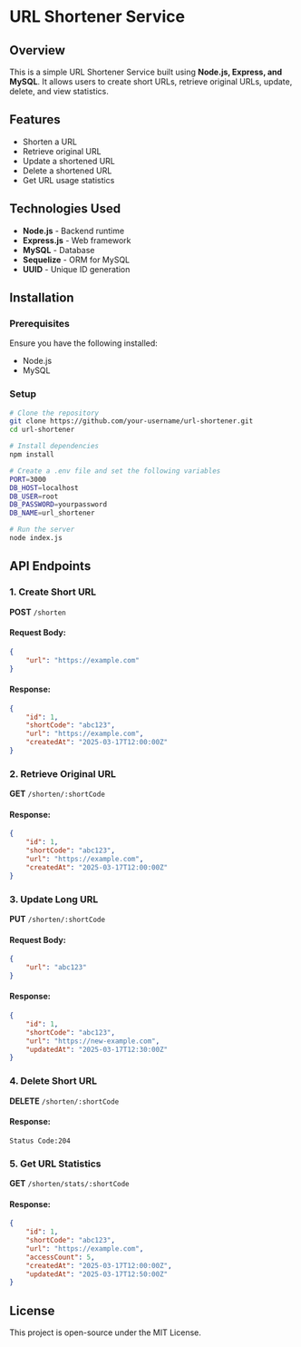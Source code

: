 # URL Shortener Service

## Overview
This is a simple URL Shortener Service built using **Node.js, Express, and MySQL**. It allows users to create short URLs, retrieve original URLs, update, delete, and view statistics.

## Features
- Shorten a URL
- Retrieve original URL
- Update a shortened URL
- Delete a shortened URL
- Get URL usage statistics

## Technologies Used
- **Node.js** - Backend runtime
- **Express.js** - Web framework
- **MySQL** - Database
- **Sequelize** - ORM for MySQL
- **UUID** - Unique ID generation

## Installation
### Prerequisites
Ensure you have the following installed:
- Node.js
- MySQL

### Setup
```sh
# Clone the repository
git clone https://github.com/your-username/url-shortener.git
cd url-shortener

# Install dependencies
npm install

# Create a .env file and set the following variables
PORT=3000
DB_HOST=localhost
DB_USER=root
DB_PASSWORD=yourpassword
DB_NAME=url_shortener

# Run the server
node index.js
```

## API Endpoints

### 1. Create Short URL
**POST** `/shorten`
#### Request Body:
```json
{
    "url": "https://example.com"
}
```
#### Response:
```json
{
    "id": 1,
    "shortCode": "abc123",
    "url": "https://example.com",
    "createdAt": "2025-03-17T12:00:00Z"
}
```

### 2. Retrieve Original URL
**GET** `/shorten/:shortCode`
#### Response:
```json
{
    "id": 1,
    "shortCode": "abc123",
    "url": "https://example.com",
    "createdAt": "2025-03-17T12:00:00Z"
}
```

### 3. Update Long URL
**PUT** `/shorten/:shortCode`
#### Request Body:
```json
{
    "url": "abc123"
}
```
#### Response:
```json
{
    "id": 1,
    "shortCode": "abc123",
    "url": "https://new-example.com",
    "updatedAt": "2025-03-17T12:30:00Z"
}
```

### 4. Delete Short URL
**DELETE** `/shorten/:shortCode`
#### Response:
```Status Code:204```

### 5. Get URL Statistics
**GET** `/shorten/stats/:shortCode`
#### Response:
```json
{
    "id": 1,
    "shortCode": "abc123",
    "url": "https://example.com",
    "accessCount": 5,
    "createdAt": "2025-03-17T12:00:00Z",
    "updatedAt": "2025-03-17T12:50:00Z"
}
```

## License
This project is open-source under the MIT License.

